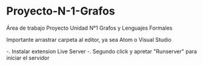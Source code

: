 # Proyecto-N-1-Grafos
Área de trabajo Proyecto Unidad N°1 Grafos y Lenguajes Formales


Importante arrastrar carpeta al editor, ya sea Atom o Visual Studio

-. Instalar extension Live Server
-. Segundo click y apretar "Runserver" para iniciar el servidor


